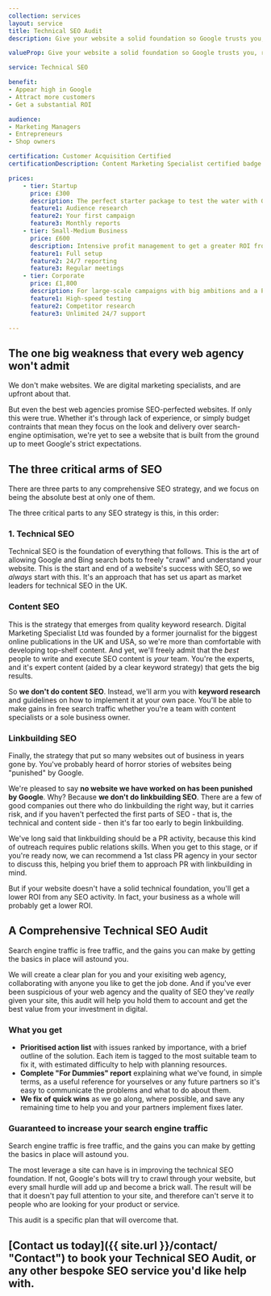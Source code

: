 ```yaml
---
collection: services
layout: service
title: Technical SEO Audit
description: Give your website a solid foundation so Google trusts you, rewarding your business with years of free traffic and growth.

valueProp: Give your website a solid foundation so Google trusts you, rewarding your business with years of free traffic and growth.

service: Technical SEO

benefit:
- Appear high in Google
- Attract more customers
- Get a substantial ROI

audience:
- Marketing Managers
- Entrepreneurs
- Shop owners

certification: Customer Acquisition Certified
certificationDescription: Content Marketing Specialist certified badge

prices:
    - tier: Startup
      price: £300
      description: The perfect starter package to test the water with Google Adwords.
      feature1: Audience research
      feature2: Your first campaign
      feature3: Monthly reports
    - tier: Small-Medium Business
      price: £600
      description: Intensive profit management to get a greater ROI from your  budget.
      feature1: Full setup
      feature2: 24/7 reporting
      feature3: Regular meetings
    - tier: Corporate
      price: £1,800
      description: For large-scale campaigns with big ambitions and a PPC budget to match.
      feature1: High-speed testing
      feature2: Competitor research
      feature3: Unlimited 24/7 support

---
```


## The one big weakness that every web agency won't admit

We don't make websites. We are digital marketing specialists, and are upfront about that.

But even the best web agencies promise SEO-perfected websites. If only this were true. Whether it's through lack of experience, or simply budget contraints that mean they focus on the look and delivery over search-engine optimisation, we're yet to see a website that is built from the ground up to meet Google's strict expectations.

## The three critical arms of SEO

There are three parts to any comprehensive SEO strategy, and we focus on being the absolute best at only one of them.

The three critical parts to any SEO strategy is this, in this order:

### 1. Technical SEO

Technical SEO is the foundation of everything that follows. This is the art of allowing Google and Bing search bots to freely "crawl" and understand your website. This is the start and end of a website's success with SEO, so we *always* start with this. It's an approach that has set us apart as market leaders for technical SEO in the UK.

### Content SEO

This is the strategy that emerges from quality keyword research. Digital Marketing Specialist Ltd was founded by a former journalist for the biggest online publications in the UK and USA, so we're more than comfortable with developing top-shelf content. And yet, we'll freely admit that the *best* people to write and execute SEO content is *your* team. You're the experts, and it's expert content (aided by a clear keyword strategy) that gets the big results.

So **we don't do content SEO**. Instead, we'll arm you with **keyword research** and guidelines on how to implement it at your own pace. You'll be able to make gains in free search traffic whether you're a team with content specialists or a sole business owner.

### Linkbuilding SEO

Finally, the strategy that put so many websites out of business in years gone by. You've probably heard of horror stories of websites being "punished" by Google.

We're pleased to say **no website we have worked on has been punished by Google**. Why? Because **we don't do linkbuilding SEO**. There are a few of good companies out there who do linkbuilding the right way, but it carries risk, and if you haven't perfected the first parts of SEO - that is, the technical and content side - then it's far too early to begin linkbuilding.

We've long said that linkbuilding should be a PR activity, because this kind of outreach requires public relations skills. When you get to this stage, or if you're ready now, we can recommend a 1st class PR agency in your sector to discuss this, helping you brief them to approach PR with linkbuilding in mind.

But if your website doesn't have a solid technical foundation, you'll get a lower ROI from any SEO activity. In fact, your business as a whole will probably get a lower ROI.

## A Comprehensive Technical SEO Audit

Search engine traffic is free traffic, and the gains you can make by getting the basics in place will astound you.

We will create a clear plan for you and your exisiting web agency, collaborating with anyone you like to get the job done. And if you've ever been suspicious of your web agency and the quality of SEO they've *really* given your site, this audit will help you hold them to account and get the best value from your investment in digital.

### What you get

- **Prioritised action list** with issues ranked by importance, with a brief outline of the solution. Each item is tagged to the most suitable team to fix it, with estimated difficulty to help with planning resources.
- **Complete "For Dummies" report** explaining what we've found, in simple terms, as a useful reference for yourselves or any future partners so it's easy to communicate the problems and what to do about them.
- **We fix of quick wins** as we go along, where possible, and save any remaining time to help you and your partners implement fixes later.

### Guaranteed to increase your search engine traffic

Search engine traffic is free traffic, and the gains you can make by getting the basics in place will astound you.

The most leverage a site can have is in improving the technical SEO foundation. If not, Google's bots will try to crawl through your website, but every small hurdle will add up and become a brick wall. The result will be that it doesn't pay full attention to your site, and therefore can't serve it to people who are looking for your product or service.

This audit is a specific plan that will overcome that.

## [Contact us today]({{ site.url }}/contact/ "Contact") to book your Technical SEO Audit, or any other bespoke SEO service you'd like help with.

